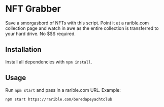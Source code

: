 # NFT Grabber

Save a smorgasbord of NFTs with this script. Point it at a rarible.com collection page and watch in awe as the entire collection is transferred to your hard drive. No $$$ required.

## Installation

Install all dependencies with `npm install`.

## Usage

Run `npm start` and pass in a rarible.com URL. Example:

```shell
npm start https://rarible.com/boredapeyachtclub
```
